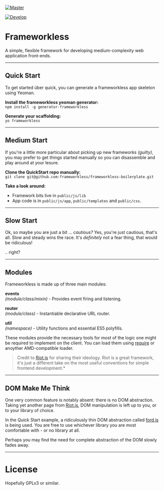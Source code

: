 [![Master](http://vm02.jasonmiller.dev.opal.synacor.com:3001/status/APLA-FWKLS?title=master)](https://bamboo.corp.synacor.com/browse/APLA-FWKLS)

[![Develop](http://vm02.jasonmiller.dev.opal.synacor.com:3001/status/APLA-FWKLS0?title=develop)](https://bamboo.corp.synacor.com/browse/APLA-FWKLS0)



Frameworkless
=============
A simple, flexible framework for developing medium-complexity web application front-ends.  


---


Quick Start
-----------
To get started über quick, you can generate a frameworkless app skeleton using Yeoman.  

**Install the frameworkless yeoman generator:**  
`npm install -g generator-frameworkless`  

**Generate your scaffolding:**  
`yo frameworkless`  


---


Medium Start
------------
If you're a little more particular about picking up new frameworks *(guilty)*, you may prefer to get things started manually so you can disassemble and play around at your lesure.  

**Clone the QuickStart repo manually:**  
`git clone git@github.com:frameworkless/frameworkless-boilerplate.git`  

**Take a look around:**  

* Framework bits live in `public/js/lib`
* App code is in `public/js/app`, `public/templates` and `public/css`.  


---


Slow Start
----------
Ok, so maybe you are just a bit ... *cautious?*  Yes, you're just cautious, that's all.  Slow and steady wins the race.  It's *definitely* not a fear thing, that would be ridiculous!  

.. right?


---


Modules
-------
Frameworkless is made up of three main modules:  

**events**  
*(module/class/mixin)* - Provides event firing and listening.  

**router**  
*(module/class)* - Instantiable declarative URL router.  

**util**  
*(namespace)* - Utility functions and essential ES5 polyfills.  

These modules provide the necessary tools for most of the logic one might be required to implement on the client.  You can load them using [require](http://requirejs.org/) or anoyther AMD-compatible loader.  


> Credit to [Riot.js](https://github.com/moot/riotjs) for sharing their ideology.  Riot is a great framework, it's just a different take on the most useful conventions for simple frontend development.*  


---


DOM Make Me Think
-----------------
One very common feature is notably absent: there is no DOM abstraction.  Taking yet another page from [Riot.js](https://github.com/moot/riotjs), DOM manipulation is left up to you, or to your library of choice.  

In the Quick Start example, a ridiculously thin DOM abstraction called [ford.js](https://github.com/developit/ford.js) is being used.  You are free to use whichever library you are most comfortable with - or no library at all.  

Perhaps you may find the need for complete abstraction of the DOM slowly fades away.  


---


License
=======
Hopefully GPLv3 or similar.  
